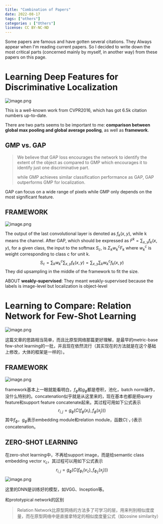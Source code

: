 ```yaml
---
title: "Combination of Papers"
date: 2022-08-17
tags: ["others"]
categories : ["Others"]
license: CC BY-NC-ND
---
```


Some papers are famous and have gotten several citations. They Always appear when I'm reading current papers. So I decided to write down the most critical parts (concerned mainly by myself, in another way) from these papers on this page.

# Learning Deep Features for Discriminative Localization

![image.png](https://s2.loli.net/2022/08/17/xeEUAgGitC461Q7.png)

This is a well-known work from CVPR2016, which has got 6.5k citation numbers up-to-date.

There are two parts seems to be important to me: **comparison between global max pooling and global average pooling**, as well as **framework**.

## GMP vs. GAP

> We believe that GAP loss encourages the network to identify the extent of the object as compared to GMP which encourages it to identify just one discriminative part.
>
> while GMP achieves similar classification performance as GAP, GAP outperforms GMP for localization.

GAP can focus on a wide range of pixels while GMP only depends on the most significant feature.

## FRAMEWORK

![image.png](https://s2.loli.net/2022/08/17/g3qjOyweVAtlNR1.png)

The output of the last convolutional layer is denoted as $f_k(x,y)$, while k means the channel. After GAP, which should be expressed as $F^k = \sum_{x,y}f_k(x,y)$, for a given class, the input to the softmax $S_c$, is $\Sigma_kw_k^cF_k$ where $w_k^c$ is weight corresponding to class c for unit k. 
$$
S_c = \sum_kw_k^c\sum_{x,y} f_k(x,y) = \sum_{x,y}\sum_k w_k^cf_k(x,y)
$$
They did upsampling in the middle of the framework to fit the size.

ABOUT **weakly-supervised**: They meant weakly-supervised because the labels is image-level but localization is object-level



# Learning to Compare: Relation Network for Few-Shot Learning

![image.png](https://s2.loli.net/2022/08/20/mdSbWiDs8HYKRoJ.png)

这篇文章的思路相当简单，而且比原型网络那篇更好理解，是最早的metric-base few-shot learning的一批，并且现在依然流行（其实现在的方法就是在这个基础上修改，大体的框架是一样的）。

## FRAMEWORK

![image.png](https://s2.loli.net/2022/08/20/2fjUiYmbQ58cSTp.png)

framework基本上一眼就能看明白，$f_\phi$和$g_\phi$都是卷积，池化，batch norm操作，没什么特别的。concatenation似乎就是从这里来的，现在基本也都是把query feature和support feature concatenate起来。其过程可用如下公式表示
$$
r_{i,j} = g_\phi(C(f_\phi(x_i),f_\phi(x_j)))
$$
其中$f_{\phi}$，$g_{\phi}$表示embedding module和relation module，函数$C(·，·)$表示concatenation。

## ZERO-SHOT LEARNING

在zero-shot learning中，不再给support image，而是给semantic class embedding vector $v_c$，其过程可以用如下公式表示
$$
r_{i,j} = g_\phi(C(f_{\phi_1}(v_c),f_{\phi_2}(x_j)))
$$
![image.png](https://s2.loli.net/2022/08/20/zASjlHLM4GRkfJ1.png)

这里的DNN是训练好的模型，如VGG、Inception等。

和prototypical network的区别

> Relation Network比原型网络的方法多了可学习的层，用来判别相似度度量，而在原型网络中是直接拿特定的相似度度量公式（如cosine similarity）

